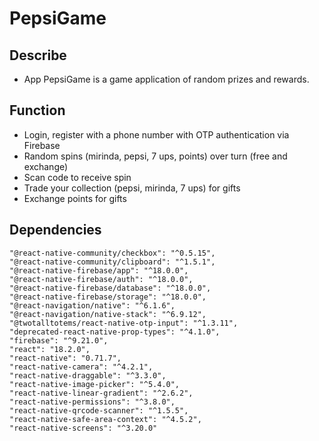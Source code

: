# PepsiGame

## Describe
- App PepsiGame is a game application of random prizes and rewards.

## Function
- Login, register with a phone number with OTP authentication via Firebase
- Random spins (mirinda, pepsi, 7 ups, points) over turn (free and exchange)
- Scan code to receive spin
- Trade your collection (pepsi, mirinda, 7 ups) for gifts
- Exchange points for gifts

## Dependencies
    "@react-native-community/checkbox": "^0.5.15",
    "@react-native-community/clipboard": "^1.5.1",
    "@react-native-firebase/app": "^18.0.0",
    "@react-native-firebase/auth": "^18.0.0",
    "@react-native-firebase/database": "^18.0.0",
    "@react-native-firebase/storage": "^18.0.0",
    "@react-navigation/native": "^6.1.6",
    "@react-navigation/native-stack": "^6.9.12",
    "@twotalltotems/react-native-otp-input": "^1.3.11",
    "deprecated-react-native-prop-types": "^4.1.0",
    "firebase": "^9.21.0",
    "react": "18.2.0",
    "react-native": "0.71.7",
    "react-native-camera": "^4.2.1",
    "react-native-draggable": "^3.3.0",
    "react-native-image-picker": "^5.4.0",
    "react-native-linear-gradient": "^2.6.2",
    "react-native-permissions": "^3.8.0",
    "react-native-qrcode-scanner": "^1.5.5",
    "react-native-safe-area-context": "^4.5.2",
    "react-native-screens": "^3.20.0"
